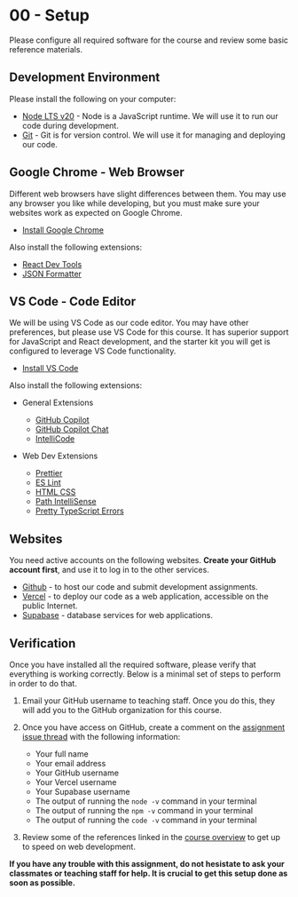 # 00 - Setup

Please configure all required software for the course and review some basic
reference materials.

## Development Environment

Please install the following on your computer:

- [Node LTS v20](https://nodejs.org/en/download) - Node is a JavaScript runtime.
  We will use it to run our code during development.
- [Git](https://git-scm.com/book/en/v2/Getting-Started-Installing-Git) - Git is
  for version control. We will use it for managing and deploying our code.

## Google Chrome - Web Browser

Different web browsers have slight differences between them. You may use any
browser you like while developing, but you must make sure your websites work as
expected on Google Chrome.

- [Install Google Chrome](https://www.google.com/chrome/)

Also install the following extensions:

- [React Dev Tools](https://chromewebstore.google.com/detail/react-developer-tools/fmkadmapgofadopljbjfkapdkoienihi)
- [JSON Formatter](https://chromewebstore.google.com/detail/json-formatter/bcjindcccaagfpapjjmafapmmgkkhgoa)

## VS Code - Code Editor

We will be using VS Code as our code editor. You may have other preferences, but
please use VS Code for this course. It has superior support for JavaScript and
React development, and the starter kit you will get is configured to leverage VS
Code functionality.

- [Install VS Code](https://code.visualstudio.com)

Also install the following extensions:

- General Extensions

  - [GitHub Copilot](https://marketplace.visualstudio.com/items?itemName=GitHub.copilot)
  - [GitHub Copilot Chat](https://marketplace.visualstudio.com/items?itemName=GitHub.copilot-chat)
  - [IntelliCode](https://marketplace.visualstudio.com/items?itemName=VisualStudioExptTeam.vscodeintellicode)

- Web Dev Extensions

  - [Prettier](https://marketplace.visualstudio.com/items?itemName=esbenp.prettier-vscode)
  - [ES Lint](https://marketplace.visualstudio.com/items?itemName=dbaeumer.vscode-eslint)
  - [HTML CSS](https://marketplace.visualstudio.com/items?itemName=ecmel.vscode-html-css)
  - [Path IntelliSense](https://marketplace.visualstudio.com/items?itemName=christian-kohler.path-intellisense)
  - [Pretty TypeScript Errors](https://marketplace.visualstudio.com/items?itemName=yoavbls.pretty-ts-errors)

## Websites

You need active accounts on the following websites. **Create your GitHub account
first**, and use it to log in to the other services.

- [Github](https://github.com) - to host our code and submit development
  assignments.
- [Vercel](https://vercel.com) - to deploy our code as a web application,
  accessible on the public Internet.
- [Supabase](https://supabase.com) - database services for web applications.

## Verification

Once you have installed all the required software, please verify that everything
is working correctly. Below is a minimal set of steps to perform in order to do
that.

1. Email your GitHub username to teaching staff. Once you do this, they will add
   you to the GitHub organization for this course.

2. Once you have access on GitHub, create a comment on the
   [assignment issue thread](https://github.com/product-jam-2025/course/issues/1)
   with the following information:

   - Your full name
   - Your email address
   - Your GitHub username
   - Your Vercel username
   - Your Supabase username
   - The output of running the `node -v` command in your terminal
   - The output of running the `npm -v` command in your terminal
   - The output of running the `code -v` command in your terminal

3. Review some of the references linked in the
   [course overview](https://github.com/product-jam-2025/course#bootcamp) to get
   up to speed on web development.

**If you have any trouble with this assignment, do not hesistate to ask your
classmates or teaching staff for help. It is crucial to get this setup done as
soon as possible.**
